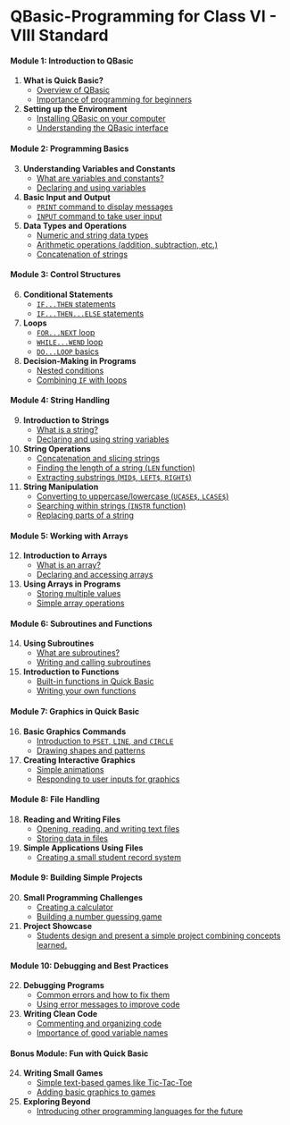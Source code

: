 # QBasic-Programming for Class VI - VIII Standard

#### **Module 1: Introduction to QBasic**
1. **What is Quick Basic?**
   - [Overview of QBasic](https://github.com/fromsantanu/QBasic-Programming/blob/main/pages/ch010101.md)
   - [Importance of programming for beginners](https://github.com/fromsantanu/QBasic-Programming/blob/main/pages/ch010102.md)
2. **Setting up the Environment**
   - [Installing QBasic on your computer](https://github.com/fromsantanu/QBasic-Programming/blob/main/pages/ch010201.md)
   - [Understanding the QBasic interface](https://github.com/fromsantanu/QBasic-Programming/blob/main/pages/ch010202.md)

#### **Module 2: Programming Basics**
3. **Understanding Variables and Constants**
   - [What are variables and constants?](https://github.com/fromsantanu/QBasic-Programming/blob/main/pages/ch020101.md)
   - [Declaring and using variables](https://github.com/fromsantanu/QBasic-Programming/blob/main/pages/ch020102.md)
4. **Basic Input and Output**
   - [`PRINT` command to display messages](https://github.com/fromsantanu/QBasic-Programming/blob/main/pages/ch020201.md)
   - [`INPUT` command to take user input](https://github.com/fromsantanu/QBasic-Programming/blob/main/pages/ch020202.md)
5. **Data Types and Operations**
   - [Numeric and string data types](https://github.com/fromsantanu/QBasic-Programming/blob/main/pages/ch020301.md)
   - [Arithmetic operations (addition, subtraction, etc.)](https://github.com/fromsantanu/QBasic-Programming/blob/main/pages/ch020302.md)
   - [Concatenation of strings](https://github.com/fromsantanu/QBasic-Programming/blob/main/pages/ch020303.md)

#### **Module 3: Control Structures**
6. **Conditional Statements**
   - [`IF...THEN` statements](https://github.com/fromsantanu/QBasic-Programming/blob/main/pages/ch030101.md)
   - [`IF...THEN...ELSE` statements](https://github.com/fromsantanu/QBasic-Programming/blob/main/pages/ch030102.md)
7. **Loops**
   - [`FOR...NEXT` loop](https://github.com/fromsantanu/QBasic-Programming/blob/main/pages/ch030201.md)
   - [`WHILE...WEND` loop](https://github.com/fromsantanu/QBasic-Programming/blob/main/pages/ch030202.md)
   - [`DO...LOOP` basics](https://github.com/fromsantanu/QBasic-Programming/blob/main/pages/ch030203.md)
8. **Decision-Making in Programs**
   - [Nested conditions](https://github.com/fromsantanu/QBasic-Programming/blob/main/pages/ch030301.md)
   - [Combining `IF` with loops](https://github.com/fromsantanu/QBasic-Programming/blob/main/pages/ch030302.md)

#### **Module 4: String Handling**
9. **Introduction to Strings**
   - [What is a string?](https://github.com/fromsantanu/QBasic-Programming/blob/main/pages/ch040101.md)
   - [Declaring and using string variables](https://github.com/fromsantanu/QBasic-Programming/blob/main/pages/ch040102.md)
10. **String Operations**
    - [Concatenation and slicing strings](https://github.com/fromsantanu/QBasic-Programming/blob/main/pages/ch040201.md)
    - [Finding the length of a string (`LEN` function)](https://github.com/fromsantanu/QBasic-Programming/blob/main/pages/ch040202.md)
    - [Extracting substrings (`MID$`, `LEFT$`, `RIGHT$`)](https://github.com/fromsantanu/QBasic-Programming/blob/main/pages/ch040203.md)
11. **String Manipulation**
    - [Converting to uppercase/lowercase (`UCASE$`, `LCASE$`)](https://github.com/fromsantanu/QBasic-Programming/blob/main/pages/ch040301.md)
    - [Searching within strings (`INSTR` function)](https://github.com/fromsantanu/QBasic-Programming/blob/main/pages/ch040302.md)
    - [Replacing parts of a string](#)

#### **Module 5: Working with Arrays**
12. **Introduction to Arrays**
    - [What is an array?](https://github.com/fromsantanu/QBasic-Programming/blob/main/pages/ch050101.md)
    - [Declaring and accessing arrays](https://github.com/fromsantanu/QBasic-Programming/blob/main/pages/ch050102.md)
13. **Using Arrays in Programs**
    - [Storing multiple values](https://github.com/fromsantanu/QBasic-Programming/blob/main/pages/ch050201.md)
    - [Simple array operations](https://github.com/fromsantanu/QBasic-Programming/blob/main/pages/ch050202.md)

#### **Module 6: Subroutines and Functions**
14. **Using Subroutines**
    - [What are subroutines?](https://github.com/fromsantanu/QBasic-Programming/blob/main/pages/ch060101.md)
    - [Writing and calling subroutines](https://github.com/fromsantanu/QBasic-Programming/blob/main/pages/ch060102.md)
15. **Introduction to Functions**
    - [Built-in functions in Quick Basic](https://github.com/fromsantanu/QBasic-Programming/blob/main/pages/ch060201.md)
    - [Writing your own functions](https://github.com/fromsantanu/QBasic-Programming/blob/main/pages/ch060202.md)

#### **Module 7: Graphics in Quick Basic**
16. **Basic Graphics Commands**
    - [Introduction to `PSET`, `LINE`, and `CIRCLE`](#)
    - [Drawing shapes and patterns](#)
17. **Creating Interactive Graphics**
    - [Simple animations](#)
    - [Responding to user inputs for graphics](#)

#### **Module 8: File Handling**
18. **Reading and Writing Files**
    - [Opening, reading, and writing text files](#)
    - [Storing data in files](#)
19. **Simple Applications Using Files**
    - [Creating a small student record system](#)

#### **Module 9: Building Simple Projects**
20. **Small Programming Challenges**
    - [Creating a calculator](#)
    - [Building a number guessing game](#)
21. **Project Showcase**
    - [Students design and present a simple project combining concepts learned.](#)

#### **Module 10: Debugging and Best Practices**
22. **Debugging Programs**
    - [Common errors and how to fix them](#)
    - [Using error messages to improve code](#)
23. **Writing Clean Code**
    - [Commenting and organizing code](#)
    - [Importance of good variable names](#)

#### **Bonus Module: Fun with Quick Basic**
24. **Writing Small Games**
    - [Simple text-based games like Tic-Tac-Toe](#)
    - [Adding basic graphics to games](#)
25. **Exploring Beyond**
    - [Introducing other programming languages for the future](#)

